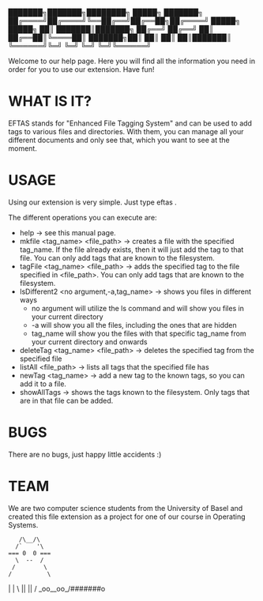 
███████╗███████╗████████╗ █████╗ ███████╗
██╔════╝██╔════╝╚══██╔══╝██╔══██╗██╔════╝
█████╗  █████╗     ██║   ███████║███████╗
██╔══╝  ██╔══╝     ██║   ██╔══██║╚════██║
███████╗██║        ██║   ██║  ██║███████║
╚══════╝╚═╝        ╚═╝   ╚═╝  ╚═╝╚══════╝


Welcome to our help page. Here you will find all the information you need in order for you to use our extension.
Have fun!


WHAT IS IT?
===============
EFTAS stands for "Enhanced File Tagging System" and can be used to add tags to various files and directories.
With them, you can manage all your different documents and only see that, which you want to see at the moment.


USAGE
===============
Using our extension is very simple. Just type eftas <operation>.

The different operations you can execute are:
- help -> see this manual page.
- mkfile <tag_name> <file_path> -> creates a file with the specified tag_name. If the file already exists, then it will just add the tag to that file. You can only add tags that are known to the filesystem.
- tagFile <tag_name> <file_path> -> adds the specified tag to the file specified in <file_path>. You can only add tags that are known to the filesystem.
- lsDifferent2 <no argument,-a,tag_name> -> shows you files in different ways
	- no argument will utilize the ls command and will show you files in your current directory
	- -a will show you all the files, including the ones that are hidden
	- tag_name will show you the files with that specific tag_name from your current directory and onwards
- deleteTag <tag_name> <file_path> -> deletes the specified tag from the specified file
- listAll <file_path> -> lists all tags that the specified file has
- newTag <tag_name> -> add a new tag to the known tags, so you can add it to a file.
- showAllTags -> shows the tags known to the filesystem. Only tags that are in that file can be added.


BUGS
===============
There are no bugs, just happy little accidents :)


TEAM
===============
We are two computer science students from the University of Basel
and created this file extension as a project for one of our course in Operating Systems.



       /\__/\
      /`    '\
    === 0  0 ===
      \  --  /
     /        \
    /          \
   |            |
    \  ||  ||  /
     \_oo__oo_/#######o
